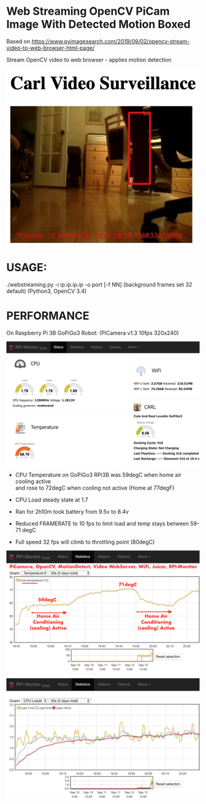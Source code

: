 # Web Streaming OpenCV PiCam Image With Detected Motion Boxed

Based on https://www.pyimagesearch.com/2019/09/02/opencv-stream-video-to-web-browser-html-page/  

Stream OpenCV video to web browser - applies motion detection

![Carl Video Surveillance](CarlMotionFlask.png?raw=true)


# USAGE:  
 ./webstreaming.py -i ip.ip.ip.ip -o port [-f NN]  (background frames set 32 default)
 (Python3, OpenCV 3.4)

# PERFORMANCE  
  On Raspberry Pi 3B GoPiGo3 Robot:  (PiCamera v1.3 10fps 320x240)  
  
![RPI-Monitor Status](CarlMotionFlaskStatus.png?raw=true)
  

 -  CPU Temperature on GoPiGo3 RPi3B was 59degC when home air cooling active  
    and rose to 72degC when cooling not active (Home at 77degF)

 - CPU Load steady state at 1.7  

 - Ran for 2h10m took battery from 9.5v to 8.4v  

 - Reduced FRAMERATE to 10 fps to limit load and temp stays between 59-71 degC  

 - Full speed 32 fps will climb to throttling point (80degC)  

![CPU Temperature Profile](CarlMotionFlaskTemperature.png?raw=true)

![CPU Load Profile](CarlMotionFlaskCPULoad.png?raw=true)
